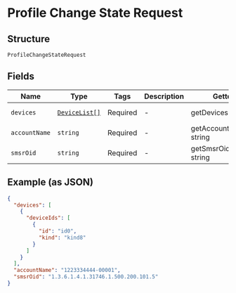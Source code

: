 
# Profile Change State Request

## Structure

`ProfileChangeStateRequest`

## Fields

| Name | Type | Tags | Description | Getter | Setter |
|  --- | --- | --- | --- | --- | --- |
| `devices` | [`DeviceList[]`](../../doc/models/device-list.md) | Required | - | getDevices(): array | setDevices(array devices): void |
| `accountName` | `string` | Required | - | getAccountName(): string | setAccountName(string accountName): void |
| `smsrOid` | `string` | Required | - | getSmsrOid(): string | setSmsrOid(string smsrOid): void |

## Example (as JSON)

```json
{
  "devices": [
    {
      "deviceIds": [
        {
          "id": "id0",
          "kind": "kind8"
        }
      ]
    }
  ],
  "accountName": "1223334444-00001",
  "smsrOid": "1.3.6.1.4.1.31746.1.500.200.101.5"
}
```

